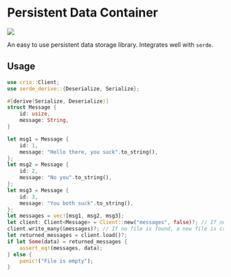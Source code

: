 # Persistent Data Container

<a href="https://docs.rs/crio"><img src="https://docs.rs/crio/badge.svg"></a>

An easy to use persistent data storage library. Integrates well with `serde`.

## Usage

```rust
use crio::Client;
use serde_derive::{Deserialize, Serialize};

#[derive(Serialize, Deserialize)]
struct Message {
    id: usize,
    message: String,
}

let msg1 = Message {
    id: 1,
    message: "Hello there, you suck".to_string(),
};
let msg2 = Message {
    id: 2,
    message: "No you".to_string(),
};
let msg3 = Message {
    id: 3,
    message: "You both suck".to_string(),
};
let messages = vec![msg1, msg2, msg3];
let client: Client<Message> = Client::new("messages", false)?; // If no file is found, a new empty file is created.
client.write_many(&messages)?; // If no file is found, a new file is created and then written to. Append is set to false such that it overwrites any previous value stored on the same file
let returned_messages = client.load()?;
if let Some(data) = returned_messages {
    assert_eq!(messages, data);
} else {
    panic!("File is empty");
}
```
